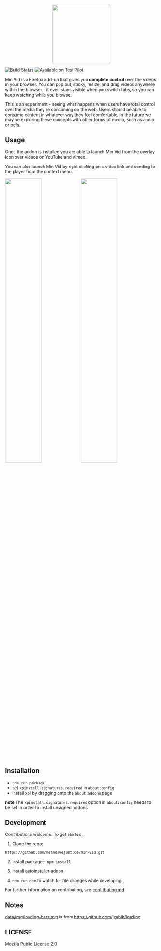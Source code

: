 <p align="center">
  <a href="https://testpilot.firefox.com/experiments/min-vid">
    <img width="192" src="docs/images/gradient-logo.png">
  </a>
</p>

[![Build Status](https://travis-ci.org/meandavejustice/min-vid.svg?branch=master)](https://travis-ci.org/meandavejustice/min-vid) [![Available on Test Pilot](https://img.shields.io/badge/available_on-Test_Pilot-0996F8.svg)](https://testpilot.firefox.com/experiments/min-vid)

Min Vid is a Firefox add-on that gives you **complete control** over the videos in your browser.
You can pop out, sticky, resize, and drag videos anywhere within the browser - it even stays visible when you switch tabs, so you can keep watching while you browse.

This is an experiment - seeing what happens when users have
total control over the media they're consuming on the web. Users should be
able to consume content in whatever way they feel comfortable. In the
future we may be exploring these concepts with other forms of media,
such as audio or pdfs.

## Usage

Once the addon is installed you are able to launch Min Vid from the
overlay icon over videos on YouTube and Vimeo.

You can also launch Min Vid by right clicking on a video link and
sending to the player from the context menu.

<img src="docs/images/launching.gif" width="49%"/>
<img src="docs/images/dragging.gif" width="49%"/>

## Installation

* `npm run package`
* set `xpinstall.signatures.required` in `about:config`
* install xpi by dragging onto the `about:addons` page


**note**
The `xpinstall.signatures.required` option in `about:config` needs to
be set in order to install unsigned addons.

## Development
Contributions welcome. To get started,

1.  Clone the repo:

   `https://github.com/meandavejustice/min-vid.git`  

2.  Install packages:  `npm install`

3. Install [autoinstaller addon](https://addons.mozilla.org/en-US/firefox/addon/autoinstaller/)

4. `npm run dev` to watch for file changes while developing.

For further information on contributing, see [contributing.md](./contributing.md)

## Notes

[data/img/loading-bars.svg](data/img/loading-bars.svg) is from https://github.com/jxnblk/loading

## LICENSE
[Mozilla Public License 2.0](LICENSE)
